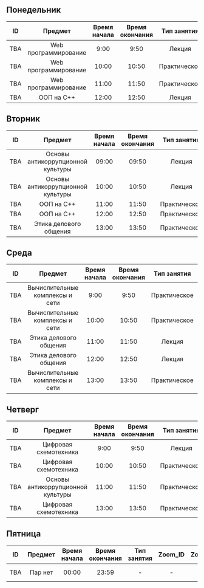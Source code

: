 ## Понедельник
| ID  |   Предмет            | Время начала | Время окончания | Тип занятия     | Zoom_ID  | Zoom_pass | Аудитория | Преподаватель  |
| --- | :------------------: | :----------: | :-------------: | :-------------: | :------: | :-------: | :-------: | :------------: |
| TBA | Web программирование |    9:00      |      9:50       |   Лекция        | -        | -         | 209       | Алагузов А.    |
| TBA | Web программирование |    10:00     |      10:50      |   Практическое  | -        | -         | 209       | Алагузов А.    |
| TBA | Web программирование |    11:00     |      11:50      |   Практическое  | -        | -         | 209       | Алагузов А.    |
| TBA | ООП на C++           |    12:00     |      12:50      |   Лекция        | -        | -         | 209       | Алагузов А.    |

## Вторник
| ID  |              Предмет              | Время начала | Время окончания | Тип занятия    | Zoom_ID  | Zoom_pass | Аудитория |  Преподаватель   |
| --- | :-------------------------------: | :----------: | :-------------: | :------------: | :------: | :-------: | :-------: | :--------------: |
| TBA | Основы антикоррупционной культуры |    09:00     |      09:50      |  Лекция        | -        | -         |    312    | Коржумбаева Р.А. |
| TBA | Основы антикоррупционной культуры |    10:00     |      10:50      |  Лекция        | -        | -         |    312    | Коржумбаева Р.А. |
| TBA | ООП на C++                        |    11:00     |      11:50      |  Практическое  | -        | -         |    209    | Алагузов А.      |
| TBA | ООП на C++                        |    12:00     |      12:50      |  Практическое  | -        | -         |    209    | Алагузов А.      |
| TBA | Этика делового общения            |    13:00     |      13:50      |  Практическое  | -        | -         |    06     | дура ебаная      |

## Среда
| ID  |              Предмет             | Время начала | Время окончания |   Тип занятия  | Zoom_ID | Zoom_pass | Аудитория | Преподаватель |
| --- | :------------------------------: | :----------: | :-------------: | :------------: | :-----: | :-------: | :-------: | :-----------: |
| TBA | Вычислительные комплексы и сети  |    9:00      |      9:50       |  Практическое  | -       | -         |    209    |  Таныбаев А.  |
| TBA | Вычислительные комплексы и сети  |    10:00     |      10:50      |  Практическое  | -       | -         |    209    |  Таныбаев А.  |
| TBA | Этика делового общения           |    11:00     |      11:50      |  Лекция        | -       | -         |    016    |  дура ебаная  |
| TBA | Этика делового общения           |    12:00     |      12:50      |  Лекция        | -       | -         |    016    |  дура ебаная  |
| TBA | Вычислительные комплексы и сети  |    13:00     |      13:50      |  Практическое  | -       | -         |    207    |  Таныбаев А.  |


## Четверг
| ID  |              Предмет              | Время начала | Время окончания | Тип занятия  | Zoom_ID | Zoom_pass | Аудитория |   Преподаватель   |
| --- | :-------------------------------: | :----------: | :-------------: | :----------: | :-----: | :-------: | :-------: | :---------------: |
| TBA | Цифровая схемотехника             |     9:00     |      9:50       | Лекция       | -       | -         |    105     | Цепуштанова О.В  |
| TBA | Цифровая схемотехника             |     10:00    |      10:50      | Практическое | -       | -         |    105     | Цепуштанова О.В  |
| TBA | Основы антикоррупционной культуры |     11:00    |      11:50      | Практическое | -       | -         |    302     | Коржумбаева Р.А. |
| TBA | Цифровая схемотехника             |     13:00    |      13:50      | Практическое | -       | -         |    105     | Цепуштанова О.В  |

## Пятница
| ID  |                    Предмет                    | Время начала | Время окончания | Тип занятия |  Zoom_ID   | Zoom_pass | Аудитория | Преподаватель |
| --- | :-------------------------------------------: | :----------: | :-------------: | :---------: | :--------: | :-------: | :-------: | :-----------: |
| TBA | Пар нет |    00:00     |      23:59      | - | - | - | - | Чил Рестов Отдыхатович |
